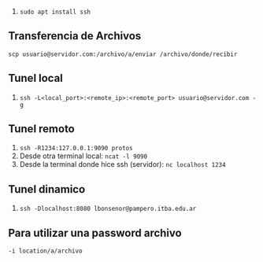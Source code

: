 1. `sudo apt install ssh`
## Transferencia de Archivos
`scp usuario@servidor.com:/archivo/a/enviar /archivo/donde/recibir`

## Tunel local
1. `ssh -L<local_port>:<remote_ip>:<remote_port> usuario@servidor.com -g`

## Tunel remoto
1. `ssh -R1234:127.0.0.1:9090 protos`	<!-- Expon el puerto 9090 de mi maquina en el puerto 1234 de SABF -->
2. Desde otra terminal local: `ncat -l 9090`
3. Desde la terminal donde hice ssh (servidor): `nc localhost 1234`

## Tunel dinamico
1. `ssh -Dlocalhost:8080 lbonsenor@pampero.itba.edu.ar`


## Para utilizar una password archivo
`-i location/a/archivo`
